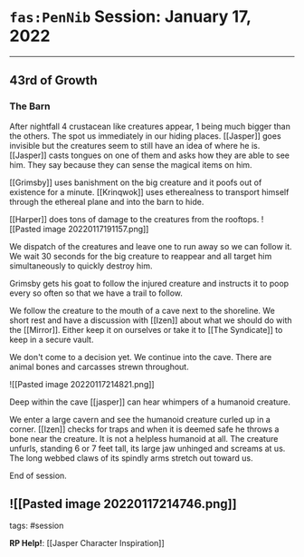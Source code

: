 # `fas:PenNib` Session: January 17, 2022
---

## 43rd of Growth

### The Barn

After nightfall 4 crustacean like creatures appear, 1 being much bigger than the others. The spot us immediately in our hiding places. [[Jasper]] goes invisible but the creatures seem to still have an idea of where he is. [[Jasper]] casts tongues on one of them and asks how they are able to see him. They say because they can sense the magical items on him. 

[[Grimsby]] uses banishment on the big creature and it poofs out of existence for a minute. [[Krinqwok]] uses etherealness to transport himself through the ethereal plane and into the barn to hide.

[[Harper]] does tons of damage to the creatures from the rooftops.
![[Pasted image 20220117191157.png]]

We dispatch of the creatures and leave one to run away so we can follow it. We wait 30 seconds for the big creature to reappear and all target him simultaneously to quickly destroy him.

Grimsby gets his goat to follow the injured creature and instructs it to poop every so often so that we have a trail to follow.

We follow the creature to the mouth of a cave next to the shoreline. We short rest and have a discussion with [[Izen]] about what we should do with the [[Mirror]]. Either keep it on ourselves or take it to [[The Syndicate]] to keep in a secure vault.

We don't come to a decision yet. We continue into the cave. There are animal bones and carcasses strewn throughout. 

![[Pasted image 20220117214821.png]]

Deep within the cave [[jasper]] can hear whimpers of a humanoid creature.

We enter a large cavern and see the humanoid creature curled up in a corner. [[Izen]] checks for traps and when it is deemed safe he throws a bone near the creature. It is not a helpless humanoid at all. The creature unfurls, standing 6 or 7 feet tall, its large jaw unhinged and screams at us. The long webbed claws of its spindly arms stretch out toward us.

End of session.

![[Pasted image 20220117214746.png]]
---

tags: #session

**RP Help!**: [[Jasper Character Inspiration]]